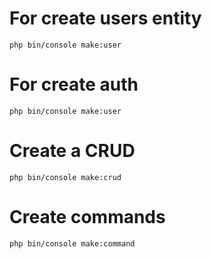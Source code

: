 # For create users entity

`php bin/console make:user`

# For create auth

`php bin/console make:user`

# Create a CRUD

`php bin/console make:crud`

# Create commands

`php bin/console make:command`
